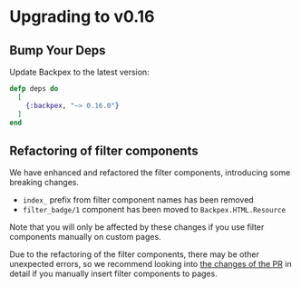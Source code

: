 # Upgrading to v0.16

## Bump Your Deps

Update Backpex to the latest version:

```elixir
defp deps do
  [
    {:backpex, "~> 0.16.0"}
  ]
end
```

## Refactoring of filter components

We have enhanced and refactored the filter components, introducing some breaking changes.

- `index_` prefix from filter component names has been removed
- `filter_badge/1` component has been moved to `Backpex.HTML.Resource`

Note that you will only be affected by these changes if you use filter components manually on custom pages.

Due to the refactoring of the filter components, there may be other unexpected errors, so we recommend looking into
[the changes of the PR](https://github.com/naymspace/backpex/pull/1553) in detail if you manually insert filter components to pages.
